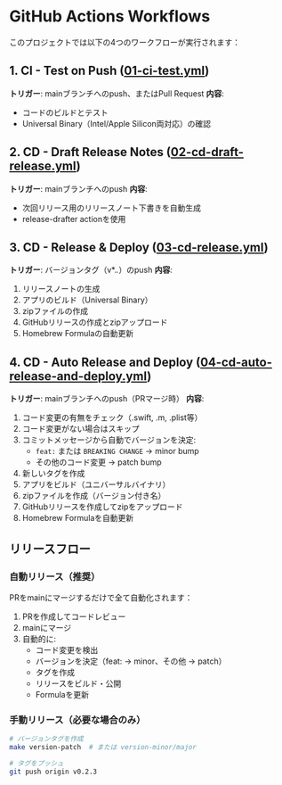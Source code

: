 # GitHub Actions Workflows

このプロジェクトでは以下の4つのワークフローが実行されます：

## 1. CI - Test on Push ([01-ci-test.yml](01-ci-test.yml))
**トリガー**: mainブランチへのpush、またはPull Request
**内容**: 
- コードのビルドとテスト
- Universal Binary（Intel/Apple Silicon両対応）の確認

## 2. CD - Draft Release Notes ([02-cd-draft-release.yml](02-cd-draft-release.yml))  
**トリガー**: mainブランチへのpush
**内容**:
- 次回リリース用のリリースノート下書きを自動生成
- release-drafter actionを使用

## 3. CD - Release & Deploy ([03-cd-release.yml](03-cd-release.yml))
**トリガー**: バージョンタグ（v*.*.*）のpush
**内容**:
1. リリースノートの生成
2. アプリのビルド（Universal Binary）
3. zipファイルの作成
4. GitHubリリースの作成とzipアップロード
5. Homebrew Formulaの自動更新

## 4. CD - Auto Release and Deploy ([04-cd-auto-release-and-deploy.yml](04-cd-auto-release-and-deploy.yml))
**トリガー**: mainブランチへのpush（PRマージ時）
**内容**:
1. コード変更の有無をチェック（.swift, .m, .plist等）
2. コード変更がない場合はスキップ
3. コミットメッセージから自動でバージョンを決定:
   - `feat:` または `BREAKING CHANGE` → minor bump
   - その他のコード変更 → patch bump
4. 新しいタグを作成
5. アプリをビルド（ユニバーサルバイナリ）
6. zipファイルを作成（バージョン付き名）
7. GitHubリリースを作成してzipをアップロード
8. Homebrew Formulaを自動更新

## リリースフロー

### 自動リリース（推奨）
PRをmainにマージするだけで全て自動化されます：

1. PRを作成してコードレビュー
2. mainにマージ
3. 自動的に:
   - コード変更を検出
   - バージョンを決定（feat: → minor、その他 → patch）
   - タグを作成
   - リリースをビルド・公開
   - Formulaを更新

### 手動リリース（必要な場合のみ）
```bash
# バージョンタグを作成
make version-patch  # または version-minor/major

# タグをプッシュ
git push origin v0.2.3
```